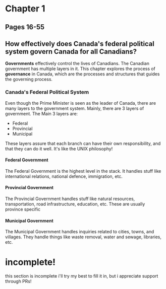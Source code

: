 # Chapter 1
## Pages 16-55

## How effectively does Canada's federal political system govern Canada for all Canadians?

**Governments** effectively control the lives of Canadians. The Canadian government has multiple layers in it. This chapter explores the process of **governance** in Canada, which are the processes and structures that guides the governing process.

### Canada's Federal Political System
Even though the Prime Minister is seen as the leader of Canada, there are many layers to the government system. Mainly, there are 3 layers of government. 
The Main 3 layers are:

- Federal
- Provincial
- Municipal

These layers assure that each branch can have their own responsibility, and that they can do it well. It's like the UNIX philosophy!

#### Federal Government
The Federal Government is the highest level in the stack. It handles stuff like international relations, national defence, immigration, etc.

#### Provincial Government
The Provincial Government handles stuff like natural resources, transportation, road infrastructure, education, etc. These are usually province specific

#### Municipal Government
The Municipal Government handles inquiries related to cities, towns, and villages. They handle things like waste removal, water and sewage, libraries, etc.

# incomplete!
this section is incomplete
i'll try my best to fill it in, but i appreciate support through PRs!
